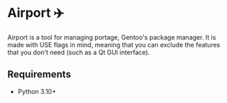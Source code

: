 # Airport ✈️

Airport is a tool for managing portage, Gentoo's package manager. It is made
with USE flags in mind, meaning that you can exclude the features that you
don't need (such as a Qt GUI interface).

## Requirements

- Python 3.10+
